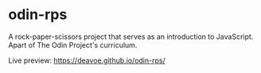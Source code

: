 # odin-rps
A rock-paper-scissors project that serves as an introduction to JavaScript.
Apart of The Odin Project's curriculum.

Live preview: https://deavoe.github.io/odin-rps/
